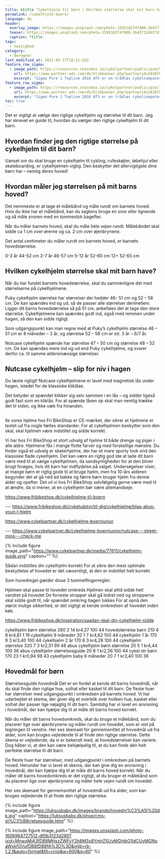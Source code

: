 ```yaml
---
title: &title "Cykelhjelm til børn | Hvilken størrelse skal mit barn have?"
permalink: /cykelhjelm-boern/
language: da
header:
  overlay_image: https://images.unsplash.com/photo-1595182747080-3b43712dd27d?ixid=MnwxMjA3fDB8MHxwaG90by1wYWdlfHx8fGVufDB8fHx8&ixlib=rb-1.2.1&auto=format&fit=crop&w=1900&q=80
  teaser: https://images.unsplash.com/photo-1595182747080-3b43712dd27d?ixid=MnwxMjA3fDB8MHxwaG90by1wYWdlfHx8fGVufDB8fHx8&ixlib=rb-1.2.1&auto=format&fit=crop&w=400&q=80
  caption: *title
tags:
  - hastighed
category:
  - Beregner
last_modified_at: 2021-05-17T18:21:26Z
feature_row_sigma:
  - image_path: https://resources.chainbox.io/cykelpartner/public/pim/5ac503b8-83ee-42d2-89eb-feb8acbab276/4903102_B_default.jpg
    url: https://www.partner-ads.com/dk/klikbanner.php?partnerid=28187&bannerid=10706&htmlurl=https://www.cykelpartner.dk/traadloese-cykelcomputere/sigma-pure-1-ats---traadloes-cykelcomputer---trendline
    excerpt: "Sigma Pure 1 Topline 2016 ATS er en trådløs cykelcomputer med 6 funktioner, som kan give dig forskellige informationer om dine cykelture. Hvis du interesserer dig for, hvor hurtigt du kører, eller hvor langt du har kørt en given dag, eller hvor langt du kører på en hel uge eller et år, er denne enhed skræddersyet til dig."
feature_row_sigma:
  - image_path: https://resources.chainbox.io/cykelpartner/public/pim/3c41e067-55d1-4181-8b1b-9d135c39b094/AT7518110_B_default.jpg
    url: https://www.partner-ads.com/dk/klikbanner.php?partnerid=28187&bannerid=10706&htmlurl=https://www.cykelpartner.dk/traadloese-cykelcomputere/atredo---m10--cykelcomputer-med-10-funktioner---traadloes---sort
    excerpt: "Sigma Pure 1 Topline 2016 ATS er en trådløs cykelcomputer med 6 funktioner, som kan give dig forskellige informationer om dine cykelture. Hvis du interesserer dig for, hvor hurtigt du kører, eller hvor langt du har kørt en given dag, eller hvor langt du kører på en hel uge eller et år, er denne enhed skræddersyet til dig."
toc: true
---
```


Det er vigtigt at vælge den rigtige cykelhjelm og størrelse til dit barn. Jeg har skrevet en guide til, hvordan du vælger den rigtige cykelhjelm til dit barn.

## Hvordan finder jeg den rigtige størrelse på cykelhjelm til dit barn?

Uanset om du skal bruge en cykelhjelm til cykling, rulleskøjter, løbehjul eller skateboarding, er cykelhjelmen vigtig. Den beskytter det allervigtigste dine børn har – nemlig deres hoved!

## Hvordan måler jeg størrelsen på mit barns hoved?

Det nemmeste er at tage et målebånd og måle rundt om barnets hoved. Hvis du ikke har et målebånd, kan du sagtens bruge en snor eller lignende og så måle snoren med en tommestok bagefter.

Når du måler barnets hoved, skal du måle hele vejen rundt. Målebåndet skal sidde ca 1 cm over ørerne og ca. 2 cm over øjenbrynene.

Det antal centimeter du måler rundt om barnets hoved, er barnets hovedstørrelse.

0-3 år	44-52 cm
2-7 år	46-57 cm
5-12 år	52-60 cm
12+	52-65 cm

## Hvilken cykelhjelm størrelse skal mit barn have?

Når du har fundet barnets hovedstørrelse, skal du sammenligne det med størrelserne på cykelhjelmene.

Puky cykelhjelm størrelse har størrelser der hedder 46- 51 cm og 52 – 58 cm. De kan spændes ind og ud, så de passer alle størrelser derimellem. Ligger dit barns hovedstørrelse så på 51 cm, anbefales det at tage den store størrelse. Cykelhjelmene kan spændes godt ind, også med remmen under hagen, så den kan sidde rigtigt.

Som udgangspunkt kan man regne med at Puky’s cykelhjelm størrelse 46 – 51 cm er 8 måneder – 3 år, og størrelse 52 – 58 cm er str. 3 år – 6/7 år.

Nutcase cykelhjelm spænde har størrelse 47 – 50 cm og størrelse 48 – 52 cm. De kan spændes mere ind og ud end Puky cykelhjelme, og svarer derfor ca. til samme aldersmæssige størrelser.

## Nutcase cykelhjelm – slip for niv i hagen

Du læste rigtigt! Nutcase cykelhjelmene er lavet med magnetisk lås under hagen, istedet for de klassiske kliklåse.

Det betyder at spændet klikker sig selv sammen i en lås – og sidder ligeså godt fast som en kliklås. For at spænde låsen op skal man nemlig trække det til siden, og ikke væk fra hinanden.

## 

lle vores hjelme hos Fri BikeShop er CE-mærket, der sikrer at hjelmene er testet ud fra nogle fælles standarder. For at cykelhjelmen beskytter som den skal, skal hjelmen være indstillet og sidde korrekt.

Vi har hos Fri BikeShop et stort udvalg af hjelme til både drenge og piger i alle aldre. Hjelmene fås i mange flotte farver og med forskellige mønstre. Du finder også et udvalg er skaterhjelme, der har et mere sporty look end den klassiske flade cykelhjelm. Det kan være en rigtig god ide at lade dit barn være med til at vælge cykelhjelmen, da sandsynligheden for at den bliver brugt forøges, hvis dit barn har indflydelse på valget. Undersøgelser viser, at mange børn er rigtig gode til at bruge hjelm, men fra 10-års alderen begynder det at gå ned ad bakke og færre børn bruger hjelm fra denne alder og opefter. Det vil vi hos Fri BikeShop selvfølgelig gerne være med til at ændre, da vi mener, at en cykelhjelm bør være allemandseje. 


https://www.fribikeshop.dk/cykelhjelme-til-boern

--- https://www.fribikeshop.dk/cykeludstyr/til-dig/cykelhjelme/blaa-abus-youn-l-hjelm


https://www.cykelpartner.dk/cykelhjelme-boernjunior

--- https://www.cykelpartner.dk/cykelhjelme-boernjunior/nutcase---street-mips---check-me



{% include figure image_path="https://www.cykelpartner.dk/media/77611/cykelhjelm-guide.png" caption="[]()" %}


Sådan indstilles din cykelhjelm korrekt
For at sikre den mest optimale beskyttelse af hovedet er det væsentligt, at den er indstillet helt korrekt.

Som hovedregel gælder disse 3 tommelfingerregler:

Hjelmen skal passe til hovedet omkreds
Hjelmen skal altid sidde helt vandret på hovedet
De forreste stropper skal gå lodret ned og stropperne skal sidde godt til, når spændet omkring hagen lukkes
For at opnå den størst mulige sikkerhed, er det vigtigt at kende omkredsen af hovedet inden køb.

https://www.fribikeshop.dk/inspiration/saadan-skal-din-cykelhjelm-sidde



cykelhjelm børn størrelse
260
2
14
kr4,37
100
44
hovedstørrelse børn
210
4
8
kr4,81
1
19
cykelhjelm 9 måneder
20
1
7
kr4,62
100
44
cykelhjelm 1 år
170
9
3
kr3,40
100
44
cykelhjelm 2 år
170
6
3
kr4,28
100
44
cykelhjelm størrelse
320
7
3
kr2,51
99
48
abus cykelhjelm børn størrelse
20
5
1
kr4,44
100
36
abus cykelhjelm størrelsesguide
20
8
1
kr2,56
100
44
cykel str børn
170
23
1
kr0,94
98
43
cykelhjelm baby 6 måneder
20
7
1
kr3,40
100
36


## Hovedmål for børn

Størrelsesguide hovedmål
Det er en fordel at kende dit barns hovedmål, når du skal finde den rigtige hue, solhat eller kasket til dit barn. De fleste huer har størrelser med udgangspunkt i omkredsen på barnets hoved. Vi har udarbejdet et skema, der giver dig et overblik over hvilken hue, kasket eller solhat der passer lige nøjagtig til dit barn. Samtidig har vi lavet en anvisning i hovedmål, der kan hjælpe dig til at måle dit barns hoved korrekt.

Når du måler dit barns hovedomkreds, skal du bruge et målebånd, som du placerer lige over øjenbrynene og måler rundt om hovedet, som er vist på tegningen til venstre.
Her ses skemaet for gennemsnittet af hovedmål ud fra alder, som kan bruges vejledende til at finde den rigtige størrelse.
Dette skema er vejledende, da vi er bekendt med, at hovedstørrelser kan variere. Dog håber vi, at den kan være behjælpelig til, at du kan finde den helt perfekte størrelse til dit barn.


De fleste huer har størrelser, med udgangpunkt i omkredsen på barnets hoved. Herunder har vi lavet et skema, der kan give dig en anvisning i hovedmål, der kan hjælpe dig til at måle dit barns hoved korrekt.
Når du måler dit barns hovedomkreds er det vigtigt, at du bruger et målebånd som du placerer lige over øjenbrynene og måler hele vejen rundt om hovedet. 


Her ses skemaet for gennemsnittet af hovedmål ud fra alder, som kan bruges vejledende til at finde den rigtige størrelse.

{% include figure image_path="https://luksusbaby.dk/images/brands/hovedm%C3%A5l%20dk.jpg" caption="https://luksusbaby.dk/shop/cms-st%C3%B8rrelsesguide.html" %}


{% include figure image_path="https://images.unsplash.com/photo-1606964727512-df0b3123d280?ixid=MnwxMjA3fDB8MHxzZWFyY2h8M3x8YmlrZSUyMGhlbG1ldCUyMGNoaWxkfGVufDB8fDB8fA%3D%3D&ixlib=rb-1.2.1&auto=format&fit=crop&w=600&q=60" %}
